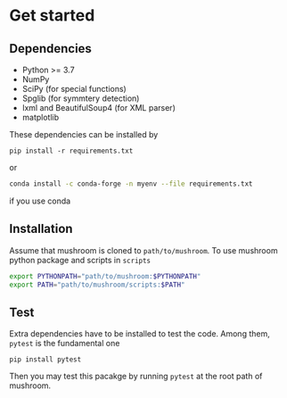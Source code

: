 # Get started

## Dependencies

- Python >= 3.7
- NumPy
- SciPy (for special functions)
- Spglib (for symmtery detection)
- lxml and BeautifulSoup4 (for XML parser)
- matplotlib

These dependencies can be installed by

```shell
pip install -r requirements.txt
```

or

```bash
conda install -c conda-forge -n myenv --file requirements.txt
```

if you use conda

## Installation

Assume that mushroom is cloned to `path/to/mushroom`.
To use mushroom python package and scripts in `scripts`

```bash
export PYTHONPATH="path/to/mushroom:$PYTHONPATH"
export PATH="path/to/mushroom/scripts:$PATH"
```

## Test

Extra dependencies have to be installed to test the code.
Among them, `pytest` is the fundamental one

```shell
pip install pytest
```

Then you may test this pacakge by running `pytest`
at the root path of mushroom.
